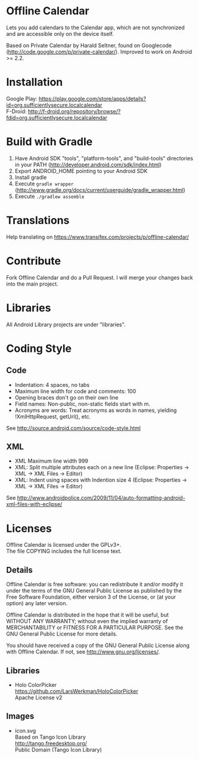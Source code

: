 # Offline Calendar

Lets you add calendars to the Calendar app, which are not synchronized and are accessible only on the device itself.

Based on Private Calendar by Harald Seltner, found on Googlecode (http://code.google.com/p/private-calendar/). Improved to work on Android >= 2.2.

# Installation

Google Play: https://play.google.com/store/apps/details?id=org.sufficientlysecure.localcalendar  
F-Droid: http://f-droid.org/repository/browse/?fdid=org.sufficientlysecure.localcalendar

# Build with Gradle

1. Have Android SDK "tools", "platform-tools", and "build-tools" directories in your PATH (http://developer.android.com/sdk/index.html)
2. Export ANDROID_HOME pointing to your Android SDK
3. Install gradle
4. Execute ``gradle wrapper`` (http://www.gradle.org/docs/current/userguide/gradle_wrapper.html)
5. Execute ``./gradlew assemble``

# Translations

Help translating on https://www.transifex.com/projects/p/offline-calendar/

# Contribute

Fork Offline Calendar and do a Pull Request. I will merge your changes back into the main project.

# Libraries

All Android Library projects are under "libraries".

# Coding Style

## Code
* Indentation: 4 spaces, no tabs
* Maximum line width for code and comments: 100
* Opening braces don't go on their own line
* Field names: Non-public, non-static fields start with m.
* Acronyms are words: Treat acronyms as words in names, yielding !XmlHttpRequest, getUrl(), etc.

See http://source.android.com/source/code-style.html

## XML
* XML Maximum line width 999
* XML: Split multiple attributes each on a new line (Eclipse: Properties -> XML -> XML Files -> Editor)
* XML: Indent using spaces with Indention size 4 (Eclipse: Properties -> XML -> XML Files -> Editor)

See http://www.androidpolice.com/2009/11/04/auto-formatting-android-xml-files-with-eclipse/

# Licenses
Offline Calendar is licensed under the GPLv3+.  
The file COPYING includes the full license text.

## Details
Offline Calendar is free software: you can redistribute it and/or modify
it under the terms of the GNU General Public License as published by
the Free Software Foundation, either version 3 of the License, or
(at your option) any later version.

Offline Calendar is distributed in the hope that it will be useful,
but WITHOUT ANY WARRANTY; without even the implied warranty of
MERCHANTABILITY or FITNESS FOR A PARTICULAR PURPOSE.  See the
GNU General Public License for more details.

You should have received a copy of the GNU General Public License
along with Offline Calendar.  If not, see <http://www.gnu.org/licenses/>.

## Libraries

* Holo ColorPicker  
  https://github.com/LarsWerkman/HoloColorPicker  
  Apache License v2

## Images

* icon.svg  
  Based on Tango Icon Library  
  http://tango.freedesktop.org/  
  Public Domain (Tango Icon Library)